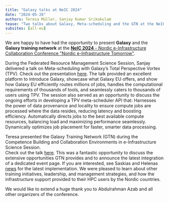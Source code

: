 ```yaml
---
title: "Galaxy talks at NeIC 2024"
date: "2024-05-28"
authors: Teresa Müller, Sanjay Kumar Srikakulam  
tease: "Two talks about Galaxy, Meta-scheduling and the GTN at the NeIC 2024 - Nordic e-Infrastructure Collaboration Conference (Nordic e-Infrastructure Tomorrow)"
subsites: [all-eu]
---
```



We are happy to have had the opportunity to present **Galaxy** and the **Galaxy training network** at the [**NeIC 2024** - Nordic e-Infrastructure Collaboration Conference "Nordic e-Infrastructure Tomorrow"](https://indico.neic.no/event/259/).


During the Federated Resource Management Science Session, Sanjay delivered a talk on Meta-scheduling with Galaxy’s Total Perspective Vortex (TPV). Check out the presentation [here](https://docs.google.com/presentation/d/1NIF5DzVj9i4t9sa9y1HlH2OB1M7WOAIW/edit#slide=id.p1). The talk provided an excellent platform to introduce Galaxy, showcase what Galaxy EU offers, and show how Galaxy EU efficiently routes millions of jobs, handles the computational requirements of thousands of tools, and seamlessly caters to thousands of users using TPV. The session also served as an opportunity to discuss the ongoing efforts in developing a TPV meta-scheduler API that: 
Harnesses the power of data provenance and locality to ensure compute jobs are processed where the data resides, reducing latency and boosting efficiency.
Automatically directs jobs to the best available compute resources, balancing load and maximizing performance seamlessly.
Dynamically optimizes job placement for faster, smarter data processing.

Teresa presented the Galaxy Training Network (GTN) during the Competence Building and Collaboration Environments in e-Infrastructure Science Session.  
Check out the talk [here](https://docs.google.com/presentation/d/1faRi3OGGVMGQC4MXqvtgAhTMUGqo6w9iYGUQY-_ZH7Q/edit?usp=sharing). This was a fantastic opportunity to discuss the extensive opportunities GTN provides and to announce the latest integration of a dedicated event page. If you are interested, see Saskias and Helenas [news](https://training.galaxyproject.org/training-material/news/2024/05/22/introducing-gtn-event-pages.html) for the latest implementation.
We were pleased to learn about other training initiatives, leadership, and management strategies, and how the infrastructure support provided to their HPC users by the Nordic countries.

We would like to extend a huge thank you to Abdulrahman Azab and all other organizers of the conference.

